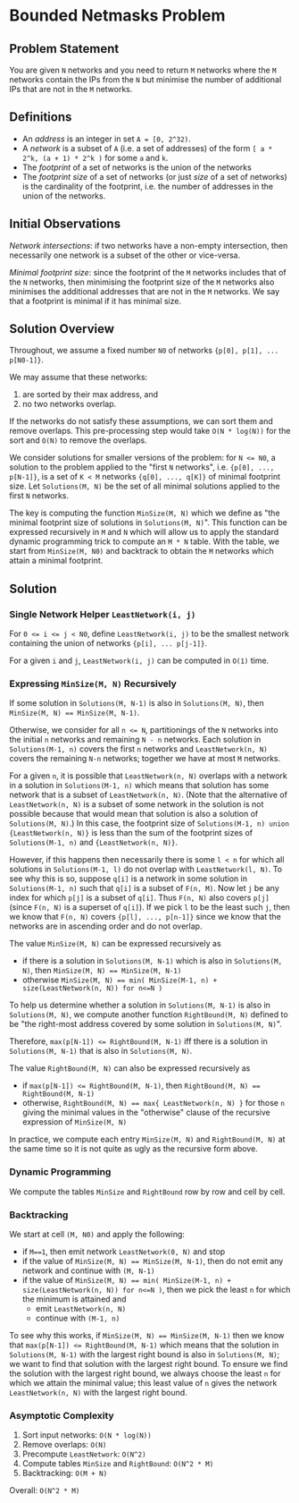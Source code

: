 # Bounded Netmasks Problem

## Problem Statement

You are given `N` networks and you need to return `M` networks where the `M` networks contain the IPs from the `N` but minimise the number of additional IPs that are not in the `M` networks.

## Definitions

* An *address* is an integer in set `A = [0, 2^32)`.
* A *network* is a subset of `A` (i.e. a set of addresses) of the form `[ a * 2^k, (a + 1) * 2^k )` for some `a` and `k`.
* The *footprint* of a set of networks is the union of the networks
* The *footprint size* of a set of networks (or just *size* of a set of networks) is the cardinality of the footprint, i.e. the number of addresses in the union of the networks.
   
## Initial Observations

*Network intersections*: if two networks have a non-empty intersection, then necessarily one network is a subset of the other or vice-versa.

*Minimal footprint size*: since the footprint of the `M` networks includes that of the `N` networks, then minimising the footprint size of the `M` networks also minimises the additional addresses that are not in the `M` networks.  We say that a footprint is minimal if it has minimal size.

## Solution Overview

Throughout, we assume a fixed number `N0` of networks `{p[0], p[1], ... p[N0-1]}`.

We may assume that these networks:

   1. are sorted by their max address, and
   2. no two networks overlap.
   
If the networks do not satisfy these assumptions, we can sort them and remove overlaps.  This pre-processing step would take `O(N * log(N))` for the sort and `O(N)` to remove the overlaps.

We consider solutions for smaller versions of the problem: for `N <= N0`, a solution to the problem applied to the "first `N` networks", i.e. `{p[0], ..., p[N-1]}`, is a set of `K < M` networks `{q[0], ..., q[K]}` of minimal footprint size.  Let `Solutions(M, N)` be the set of all minimal solutions applied to the first `N` networks.

The key is computing the function `MinSize(M, N)` which we define as "the minimal footprint size of solutions in `Solutions(M, N)`".  This function can be expressed recursively in `M` and `N` which will allow us to apply the standard dynamic programming trick to compute an `M * N` table.  With the table, we start from `MinSize(M, N0)` and backtrack to obtain the `M` networks which attain a minimal footprint.

## Solution

### Single Network Helper `LeastNetwork(i, j)`

For `0 <= i <= j < N0`, define `LeastNetwork(i, j)` to be the smallest network containing the union of networks `{p[i], ... p[j-1]}`.

For a given `i` and `j`, `LeastNetwork(i, j)` can be computed in `O(1)` time.

### Expressing `MinSize(M, N)` Recursively

If some solution in `Solutions(M, N-1)` is also in `Solutions(M, N)`, then `MinSize(M, N) == MinSize(M, N-1)`.

Otherwise, we consider for all `n <= N`, partitionings of the `N` networks into the initial `n` networks and remaining `N - n` networks.  Each solution in `Solutions(M-1, n)` covers the first `n` networks and `LeastNetwork(n, N)` covers the remaining `N-n` networks; together we have at most `M` networks.

For a given `n`, it is possible that `LeastNetwork(n, N)` overlaps with a network in a solution in `Solutions(M-1, n)` which means that solution has some network that is a subset of `LeastNetwork(n, N)`.  (Note that the alternative of `LeastNetwork(n, N)` is a subset of some network in the solution is not possible because that would mean that solution is also a solution of `Solutions(M, N)`.)  In this case, the footprint size of `Solutions(M-1, n) union {LeastNetwork(n, N)}` is less than the sum of the footprint sizes of `Solutions(M-1, n)` and `{LeastNetwork(n, N)}`.

However, if this happens then necessarily there is some `l < n` for which all solutions in `Solutions(M-1, l)` do not overlap with `LeastNetwork(l, N)`.  To see why this is so, suppose `q[i]` is a network in some solution in `Solutions(M-1, n)` such that `q[i]` is a subset of `F(n, M)`.  Now let `j` be any index for which `p[j]` is a subset of `q[i]`.  Thus `F(n, N)` also covers `p[j]` (since `F(n, N)` is a superset of `q[i]`).  If we pick `l` to be the least such `j`, then we know that `F(n, N)` covers `{p[l], ..., p[n-1]}` since we know that the networks are in ascending order and do not overlap.

The value `MinSize(M, N)` can be expressed recursively as
* if there is a solution in `Solutions(M, N-1)` which is also in `Solutions(M, N)`, then `MinSize(M, N) == MinSize(M, N-1)`
* otherwise `MinSize(M, N) == min( MinSize(M-1, n) + size(LeastNetwork(n, N)) for n<=N )`

To help us determine whether a solution in `Solutions(M, N-1)` is also in `Solutions(M, N)`, we compute another function `RightBound(M, N)` defined to be "the right-most address covered by some solution in `Solutions(M, N)`".

Therefore, `max(p[N-1]) <= RightBound(M, N-1)` iff there is a solution in `Solutions(M, N-1)` that is also in `Solutions(M, N)`.

The value `RightBound(M, N)` can also be expressed recursively as
* if `max(p[N-1]) <= RightBound(M, N-1)`, then `RightBound(M, N) == RightBound(M, N-1)`
* otherwise, `RightBound(M, N) == max{ LeastNetwork(n, N) }` for those `n` giving the minimal values in the "otherwise" clause of the recursive expression of `MinSize(M, N)`

In practice, we compute each entry `MinSize(M, N)` and `RightBound(M, N)` at the same time so it is not quite as ugly as the recursive form above.

### Dynamic Programming

We compute the tables `MinSize` and `RightBound` row by row and cell by cell.

### Backtracking

We start at cell `(M, N0)` and apply the following:

   * if `M==1`, then emit network `LeastNetwork(0, N)` and stop
   * if the value of `MinSize(M, N) == MinSize(M, N-1)`, then do not emit any network and continue with `(M, N-1)`
   * if the value of `MinSize(M, N) == min( MinSize(M-1, n) + size(LeastNetwork(n, N)) for n<=N )`, then we pick the least `n` for which the minimum is attained and
      * emit `LeastNetwork(n, N)`
      * continue with `(M-1, n)`
      
To see why this works, if `MinSize(M, N) == MinSize(M, N-1)` then we know that `max(p[N-1]) <= RightBound(M, N-1)` which means that the solution in `Solutions(M, N-1)` with the largest right bound is also in `Solutions(M, N)`; we want to find that solution with the largest right bound.  To ensure we find the solution with the largest right bound, we always choose the least `n` for which we attain the minimal value; this least value of `n` gives the network `LeastNetwork(n, N)` with the largest right bound.

### Asymptotic Complexity

  1. Sort input networks: `O(N * log(N))`
  1. Remove overlaps: `O(N)`
  1. Precompute `LeastNetwork`: `O(N^2)`
  1. Compute tables `MinSize` and `RightBound`: `O(N^2 * M)`
  1. Backtracking: `O(M + N)`
  
Overall: `O(N^2 * M)`